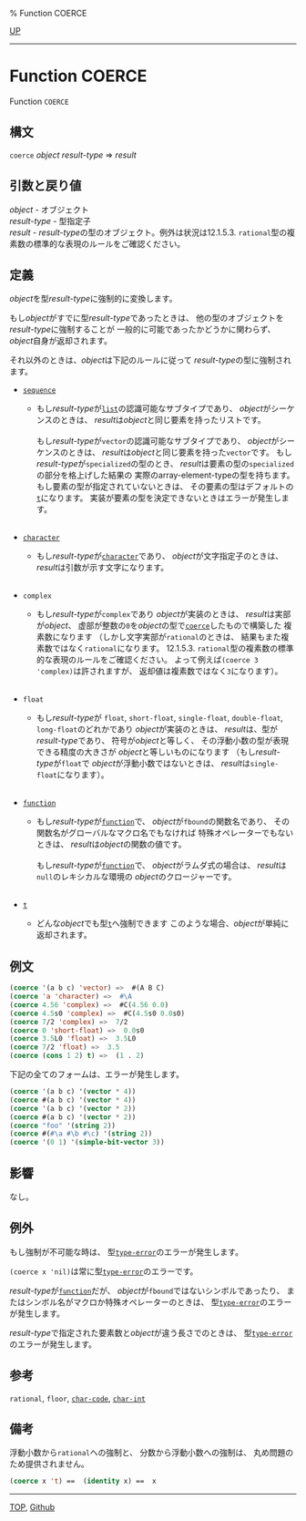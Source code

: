 % Function COERCE

[UP](4.4.html)  

---

# Function **COERCE**


Function `COERCE`


## 構文

`coerce` *object* *result-type* => *result*


## 引数と戻り値

*object* - オブジェクト  
*result-type* - 型指定子  
*result* - *result-type*の型のオブジェクト。例外は状況は12.1.5.3. `rational`型の複素数の標準的な表現のルールをご確認ください。


## 定義

*object*を型*result-type*に強制的に変換します。

もし*object*がすでに型*result-type*であったときは、
他の型のオブジェクトを*result-type*に強制することが
一般的に可能であったかどうかに関わらず、
*object*自身が返却されます。

それ以外のときは、*object*は下記のルールに従って
*result-type*の型に強制されます。

- [`sequence`](17.3.sequence.html)
  - もし*result-type*が[`list`](14.2.list-system-class.html)の認識可能なサブタイプであり、
    *object*がシーケンスのときは、
    *result*は*object*と同じ要素を持ったリストです。
	<br><br>
    もし*result-type*が`vector`の認識可能なサブタイプであり、
    *object*がシーケンスのときは、
    *result*は*object*と同じ要素を持った`vector`です。
    もし*result-type*が`specialized`の型のとき、
    *result*は要素の型の`specialized`の部分を格上げした結果の
    実際のarray-element-typeの型を持ちます。
    もし要素の型が指定されていないときは、
    その要素の型はデフォルトの[`t`](4.4.t-system-class.html)になります。
    実装が要素の型を決定できないときはエラーが発生します。
    <br><br>

- [`character`](13.2.character-system-class.html)
  - もし*result-type*が[`character`](13.2.character-system-class.html)であり、
    *object*が文字指定子のときは、
    *result*は引数が示す文字になります。
    <br><br>

- `complex`
  - もし*result-type*が`complex`であり
    *object*が実装のときは、 *result*は実部が*object*、
    虚部が整数の`0`を*object*の型で[`coerce`](4.4.coerce.html)したもので構築した
    複素数になります
    （しかし文字実部が`rational`のときは、
    結果もまた複素数ではなく`rational`になります。
    12.1.5.3. `rational`型の複素数の標準的な表現のルールをご確認ください。
    よって例えば`(coerce 3 'complex)`は許されますが、
    返却値は複素数ではなく`3`になります）。
    <br><br>

- `float`
  - もし*result-type*が `float`,
    `short-float`, `single-float`,
    `double-float`, `long-float`のどれかであり
    *object*が実装のときは、
    *result*は、型が*result-type*であり、
    符号が*object*と等しく、
    その浮動小数の型が表現できる精度の大きさが
    *object*と等しいものになります
    （もし*result-type*が`float`で
    *object*が浮動小数ではないときは、
    *result*は`single-float`になります）。
    <br><br>

- [`function`](4.4.function-system-class.html)
  - もし*result-type*が[`function`](4.4.function-system-class.html)で、
    *object*が`fbound`の関数名であり、
    その関数名がグローバルなマクロ名でもなければ
    特殊オペレーターでもないときは、
    *result*は*object*の関数の値です。
    <br><br>
    もし*result-type*が[`function`](4.4.function-system-class.html)で、
    *object*がラムダ式の場合は、
    *result*は`null`のレキシカルな環境の
    *object*のクロージャーです。
    <br><br>

- [`t`](4.4.t-system-class.html)
  - どんな*object*でも型[`t`](4.4.t-system-class.html)へ強制できます
    このような場合、*object*が単純に返却されます。


## 例文

```lisp
(coerce '(a b c) 'vector) =>  #(A B C)
(coerce 'a 'character) =>  #\A
(coerce 4.56 'complex) =>  #C(4.56 0.0)
(coerce 4.5s0 'complex) =>  #C(4.5s0 0.0s0)
(coerce 7/2 'complex) =>  7/2
(coerce 0 'short-float) =>  0.0s0
(coerce 3.5L0 'float) =>  3.5L0
(coerce 7/2 'float) =>  3.5
(coerce (cons 1 2) t) =>  (1 . 2)
```

下記の全てのフォームは、エラーが発生します。

```lisp
(coerce '(a b c) '(vector * 4))
(coerce #(a b c) '(vector * 4))
(coerce '(a b c) '(vector * 2))
(coerce #(a b c) '(vector * 2))
(coerce "foo" '(string 2))
(coerce #(#\a #\b #\c) '(string 2))
(coerce '(0 1) '(simple-bit-vector 3))
```


## 影響

なし。


## 例外

もし強制が不可能な時は、
型[`type-error`](4.4.type-error.html)のエラーが発生します。

`(coerce x 'nil)`は常に型[`type-error`](4.4.type-error.html)のエラーです。

*result-type*が[`function`](4.4.function-system-class.html)だが、
*object*が`fbound`ではないシンボルであったり、
またはシンボル名がマクロか特殊オペレーターのときは、
型[`type-error`](4.4.type-error.html)のエラーが発生します。

*result-type*で指定された要素数と*object*が違う長さでのときは、
型[`type-error`](4.4.type-error.html)のエラーが発生します。


## 参考

`rational`,
`floor`,
[`char-code`](13.2.char-code.html),
[`char-int`](13.2.char-int.html)


## 備考

浮動小数から`rational`への強制と、
分数から浮動小数への強制は、
丸め問題のため提供されません。

```lisp
(coerce x 't) ==  (identity x) ==  x
```


---
[TOP](index.html),  [Github](https://github.com/nptcl/npt-japanese)

